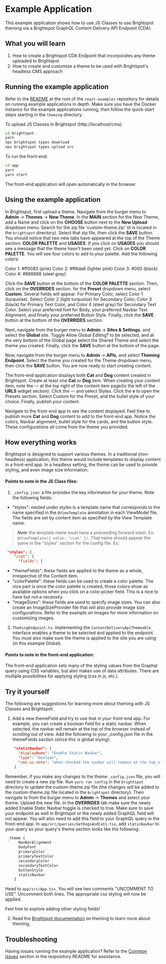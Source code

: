 # Example Application

This example application shows how to use JS Classes to use Brightspot theming via a Brightspot GraphQL Content Delivery API Endpoint (CDA).

## What you will learn
1. How to create a Brightspot CDA Endpoint that incorporates any theme uploaded to Brightspot
2. How to create and customize a theme to be used with Brightspot's headless CMS approach

## Running the example application

Refer to the [README](/README.md) at the root of the `react-examples` repository for details on running example applications in depth. Make sure you have the Docker instance for the example applications running, then follow the quick-start steps starting in the `theming` directory:

To upload JS Classes in Brightspot (http://localhost/cms):

```sh
cd brightspot
yarn
npx brightspot types download
npx brightspot types upload src
```

To run the front-end:

```sh
cd app
yarn
yarn start
```

The front-end application will open automatically in the browser.

## Using the example application

In Brightspot, first upload a theme. Navigate from the burger menu to **Admin** &rarr; **Themes** &rarr; **New Theme**. In the **MAIN** section for the New Theme, add a Name and click on the **CHOOSE** button next to the **New Upload** dropdown menu. Search for the zip file 'custom-theme.zip' (it is located in the `brightspot` directory). Select that zip file, then click the **SAVE** button. You should notice that two new tabs have appeared at the top of the Theme section: **COLOR PALETTE** and **USAGES**. If you click on **USAGES** you should see a message that the theme hasn't been used yet. Click on **COLOR PALETTE**. You will see four colors to add to your palette. Add the following colors:

Color 1: #ff0083 (pink)
Color 2: #ff4da8 (lighter pink)
Color 3: #000 (black)
Color 4: #888888 (steel gray)

Click the **SAVE** button at the bottom of the **COLOR PALETTE** section. Then, click on the **OVERRIDES** section. for the **Preset** dropdown menu, select **Custom**. Several fields will appear. For Primary Color, select Color 1 (turquoise). Select Color 2 (light turquoise) for Secondary Color, Color 3 (black) for Primary Text Color, and Color 4 (steel gray) for Secondary Text Color. Select your preferred font for Body, your preferred Navbar Text Alignment, and finally your preferred Button Style. Finally, click the **SAVE** button at the bottom of the **OVERRIDES** section.

Next, navigate from the burger menu to **Admin** &rarr; **Sites & Settings**, and select the **Global** site. Toggle Allow Global Editing? to be selected, and at the very bottom of the Global page select the Shared Theme and select the theme you created. Finally, click the **SAVE** button at the bottom of the page.

Now, navigate from the burger menu to **Admin** &rarr; **APIs**, and select **Theming Endpoint**. Select the theme you created for the Theme dropdown menu, then click the **SAVE** button. You are now ready to start creating content. 

The front-end application displays both **Cat** and **Dog** content created in Brightspot. Create at least one **Cat** or **Dog** item. When creating your content item, note the **⋯** at the top right of the content item page(to the left of the **URLS** wdiget section). Click the **⋯** and select Styles. Click the **v** to open the Presets section. Select Custom for the Preset, and the bullet style of your choice. Finally, publish your content.

Navigate to the front-end app to see the content displayed. Feel free to publish more **Cat** and **Dog** content to add to the front-end app. Notice the colors, Navbar alignment, bullet style for the cards, and the button style. These configurations all come from the theme you provided. 

## How everything works
Brightspot is designed to support various themes. In a traditional (non-headless) application, this theme would include templates to display content in a front-end app. In a headless setting, the theme can be used to provide styling, and even image size information. 

#### Points to note in the JS Class files:
1. `_config.json`: a file provides the key information for your theme. Note the following fields:
  - "styles": nested under styles is a template name that corresponds to the name specified in the `@ViewTemplate` annotation in each ViewModel file. The fields are set by content item as specified by the View Template name. 

> **_Note_** the template name must have a preceeding forward slash. Ex: `@ViewTemplate({ value: "/cat" })`. That name should appear the same in the "styles" section for the config file. Ex: 

```json
 "styles": {
    "/cat": {
      "fields": {
```

  - "themeFields": these fields are applied to the theme as a whole, irrespective of the Content item.
  - "colorPalette": these fields can be used to create a color palette. The nice part is once the color palette is created, those colors show as available options when you click on a color picker field. This is a nice to have but not a necessity. 
  - "imageSizes": these fields are used to specify image sizes. You can also create an ImageSizeProvider file that will also provide image size configurations. Refer to the example on Images for more information on customizing images.

2. `ThemingEndpoint.ts`: implementing the `ContentDeliveryApiThemeable` interface enables a theme to be selected and applied to the endpoint. You must also make sure the theme is applied to the site you are using (in this example Global).

#### Points to note in the front-end application:
The front-end application sets many of the styling values from the Graphql query using CSS variables, but also makes use of data attributes. There are multiple possibilities for applying styling (css in js, etc.). 

## Try it yourself
The following are suggestions for learning more about theming with JS Classes and Brightspot:

1. Add a new themeField and try to use that in your front-end app. For example, you can create a boolean field for a static navbar. When selected, the navbar will remain at the top of the browser instead of scrolling out of view. 
Add the following to your _config.json file in the themeFields section (since this is global stying):

```json
    "staticNavbar": {
      "displayName": "Enable Static Navbar",
      "type": "boolean",
      "cms.ui.note": "when checked the navbar will remain at the top of the page"
    }
```

Remember, if you make any changes to the theme `_config.json` file, you will need to create a new zip file. Run `yarn run config` in the `brightspot` directory to update the custom-theme.zip file (the changes will be added to the custom-theme.zip file located in the `brightspot` directory). Then navigate to from the burger menu to **Admin** &rarr; **Themes** and select your theme. Upload the new file. In the **OVERRIDES** tab make sure the newly added Enable Static Navbar toggle is checked to true. Make sure to save your endpoint as well in Brightspot or the newly added GraphQL field will not appear. You will also need to add this field to your GraphQL query in the front-end app. In `app/src/queries/GetDogsAndCats.tsx`, add `staticNavbar` to your query so your query's theme section looks like the following: 

```graphql
 _theme {
      NavBarAlignment
      bodyFont
      primaryColor
      primaryTextColor
      secondaryColor
      secondaryTextColor 
      buttonStyle
      staticNavbar
    }
```

Head to `app/src/App.tsx`. You will see two comments "UNCOMMENT TO USE". Uncomment both lines. The appropriate css styling will now be applied. 

Feel free to explore adding other styling fields! 

2. Read the [Brightspot documentation](https://www.brightspot.com/documentation/brightspot-cms-developer-guide/latest/data-modeling-for-themes) on theming to learn more about theming. 

## Troubleshooting
Having issues running the example application? Refer to the [Common Issues](/README.md) section in the respository README for assistance.